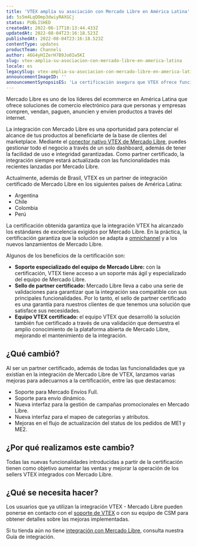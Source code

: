 ```yaml
---
title: 'VTEX amplía su asociación con Mercado Libre en América Latina'
id: 5s5m4LqQOmp3dwiyRAXGCj
status: PUBLISHED
createdAt: 2022-06-17T18:13:44.433Z
updatedAt: 2022-08-04T23:16:18.523Z
publishedAt: 2022-08-04T23:16:18.523Z
contentType: updates
productTeam: Channels
author: 46G4yHIZerH7B9Jo0Iw5KI
slug: vtex-amplia-su-asociacion-con-mercado-libre-en-america-latina
locale: es
legacySlug: vtex-amplia-su-asociacion-con-mercado-libre-en-america-latina
announcementImageID: ''
announcementSynopsisES: 'La certificación asegura que VTEX ofrece funcionalidades para que su tienda triunfe en ventas en Mercado Libre'
---
```


Mercado Libre es uno de los líderes del ecommerce en América Latina que ofrece soluciones de comercio electrónico para que personas y empresas compren, vendan, paguen, anuncien y envíen productos a través del internet.

La integración con Mercado Libre es una oportunidad para potenciar el alcance de tus productos al beneficiarte de la base de clientes del marketplace. Mediante el [conector nativo VTEX de Mercado Libre](https://help.vtex.com/es/tutorial/estrategias-de-marketplace-na-vtex--tutorials_402#integrado-con-un-conector-nativo-vtex), puedes gestionar todo el negocio a través de un solo dashboard, además de tener la facilidad de uso e integridad garantizadas. Como partner certificado, la integración siempre estará actualizada con las funcionalidades más recientes lanzadas por Mercado Libre.

Actualmente, además de Brasil, VTEX es un partner de integración certificado de Mercado Libre en los siguientes países de América Latina:

- Argentina
- Chile
- Colombia 
- Perú

La certificación obtenida garantiza que la integración VTEX ha alcanzado los estándares de excelencia exigidos por Mercado Libre. En la práctica, la certificación garantiza que la solución se adapta a [omnichannel](https://help.vtex.com/es/tracks/estrategias-de-comercio-unificado--3WGDRRhc3vf1MJb9zGncnv) y a los nuevos lanzamientos de Mercado Libre.

Algunos de los beneficios de la certificación son:

- **Soporte especializado del equipo de Mercado Libre:** con la certificación, VTEX tiene acceso a un soporte más ágil y especializado del equipo de Mercado Libre.
- **Sello de partner certificado:** Mercado Libre lleva a cabo una serie de validaciones para garantizar que la integración sea compatible con sus principales funcionalidades. Por lo tanto, el sello de partner certificado es una garantía para nuestros clientes de que tenemos una solución que satisface sus necesidades.
- **Equipo VTEX certificado:** el equipo VTEX que desarrolló la solución también fue certificado a través de una validación que demuestra el amplio conocimiento de la plataforma abierta de Mercado Libre, mejorando el mantenimiento de la integración.

## ¿Qué cambió?

Al ser un partner certificado, además de todas las funcionalidades que ya existían en la integración de Mercado Libre de VTEX, lanzamos varias mejoras para adecuarnos a la certificación, entre las que destacamos:

- Soporte para Mercado Envíos Full.
- Soporte para envío dinámico.
- Nueva interfaz para la gestión de campañas promocionales en Mercado Libre.
- Nueva interfaz para el mapeo de categorías y atributos.
- Mejoras en el flujo de actualización del status de los pedidos de ME1 y ME2.

## ¿Por qué realizamos este cambio?

Todas las nuevas funcionalidades introducidas a partir de la certificación tienen como objetivo aumentar las ventas y mejorar la operación de los sellers VTEX integrados con Mercado Libre. 

## ¿Qué se necesita hacer?

Los usuarios que ya utilizan la integración VTEX - Mercado Libre pueden ponerse en contacto con el [soporte de VTEX](https://help.vtex.com/es/support) o con su equipo de CSM para obtener detalles sobre las mejoras implementadas.

Si tu tienda aún no tiene [integración con Mercado Libre](https://help.vtex.com/es/tracks/configurar-integracao-do-mercado-livre--2YfvI3Jxe0CGIKoWIGQEIq), consulta nuestra Guía de integración.
